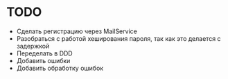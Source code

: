<h1>TODO</h1>

- Сделать регистрацию через MailService
- Разобраться с работой хеширования пароля, так как это делается с задержкой
- Переделать в DDD
- Добавить ошибки
- Добавить обработку ошибок
